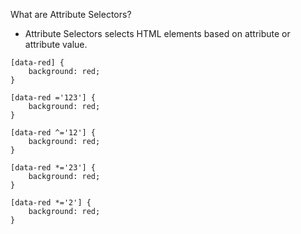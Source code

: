 
What are Attribute Selectors?
- Attribute Selectors selects HTML elements based on attribute or attribute value.

```
[data-red] {
	background: red;
}

[data-red ='123'] {
	background: red;
}

[data-red ^='12'] {
	background: red;
}

[data-red *='23'] {
	background: red;
}

[data-red *='2'] {
	background: red;
}
```